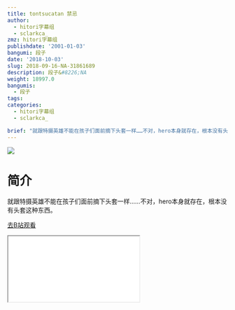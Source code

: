 ```yaml
---
title: tontsucatan 禁忌
author:
  - hitori字幕组
  - sclarkca_
zmz: hitori字幕组
publishdate: '2001-01-03'
bangumi: 段子
date: '2018-10-03'
slug: 2018-09-16-NA-31861689
description: 段子&#8226;NA
weight: 18997.0
bangumis:
  - 段子
tags:
categories:
  - hitori字幕组
  - sclarkca_

brief: "就跟特摄英雄不能在孩子们面前摘下头套一样……不对，hero本身就存在，根本没有头套这种东西。"
---
```

![](https://i.imgur.com/VZK0bbZ.jpg)
# 简介  
就跟特摄英雄不能在孩子们面前摘下头套一样……不对，hero本身就存在，根本没有头套这种东西。  

[去B站观看](https://www.bilibili.com/video/av31861689/)
<div class ="resp-container"><iframe class="testiframe" src="//player.bilibili.com/player.html?aid=31861689"", scrolling="no", allowfullscreen="true" > </iframe></div> 
